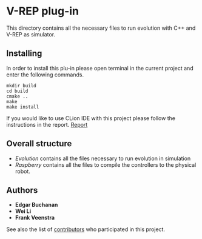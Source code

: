 # V-REP plug-in

This directory contains all the necessary files to run evolution with C++ and V-REP as simulator.

## Installing

In order to install this plu-in please open terminal in the current project and enter the following commands.

```
mkdir build
cd build
cmake ..
make
make install
```
If you would like to use CLion IDE with this project please follow the instructions in the report. [Report](https://www.overleaf.com/8988212588bdkjhpfdtckz)

## Overall structure

* *Evolution* contains all the files necessary to run evolution in simulation
* *Raspberry* contains all the files to compile the controllers to the physical robot.

## Authors

* **Edgar Buchanan**
* **Wei Li**
* **Frank Veenstra**

See also the list of [contributors](https://www.york.ac.uk/robot-lab/are/) who participated in this project.